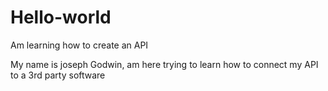 # Hello-world
Am learning how to create an API


My name is joseph Godwin, am here trying to learn how to connect my API to a 3rd party software
